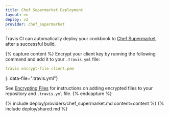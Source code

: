 ```yaml
---
title: Chef Supermarket Deployment
layout: en
deploy: v2
provider: chef_supermarket
---
```


Travis CI can automatically deploy your cookbook to [Chef Supermarket](https://supermarket.chef.io/)
after a successful build.

{% capture content %}
  Encrypt your client key by running the following command and add it to your
  `.travis.yml` file:

  ```yaml
  travis encrypt-file client.pem
  ```
{: data-file=".travis.yml"}

  See [Encrypting Files](/user/encrypting-files/) for instructions on adding
  encrypted files to your repository and `.travis.yml` file.
{% endcapture %}

{% include deploy/providers/chef_supermarket.md content=content %}
{% include deploy/shared.md %}

